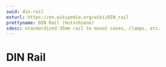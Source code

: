 ```yaml
---
swid: din-rail
exturl: https://en.wikipedia.org/wiki/DIN_rail
prettyname: DIN Rail (Hutschiene)
sdesc: standardized 35mm rail to mount cases, clamps, etc.
---
```


#  DIN Rail

